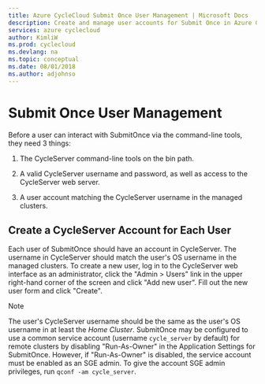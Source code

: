 ```yaml
---
title: Azure CycleCloud Submit Once User Management | Microsoft Docs
description: Create and manage user accounts for Submit Once in Azure CycleCloud.
services: azure cyclecloud
author: KimliW
ms.prod: cyclecloud
ms.devlang: na
ms.topic: conceptual
ms.date: 08/01/2018
ms.author: adjohnso
---
```


# Submit Once User Management

Before a user can interact with SubmitOnce via the command-line tools, they need 3 things:

1. The CycleServer command-line tools on the bin path.

2. A valid CycleServer username and password, as well as access to the CycleServer web server.

3. A user account matching the CycleServer username in the managed clusters.

## Create a CycleServer Account for Each User

Each user of SubmitOnce should have an account in CycleServer. The username in CycleServer should match the user's OS username in the managed clusters.  To create a new user, log in to the CycleServer web interface as an administrator, click the "Admin > Users" link in the upper right-hand corner of the screen and click "Add new user". Fill out the new user form and click "Create".

> [!NOTE]
> The user's CycleServer username should be the same as the user's OS username in at least the *Home Cluster*. SubmitOnce may be configured to use a common service account (username `cycle_server` by default) for remote clusters by disabling "Run-As-Owner" in the Application Settings for SubmitOnce. However, if "Run-As-Owner" is disabled, the service account must be enabled as an SGE admin.  To give the account SGE admin privileges, run `qconf -am cycle_server`.
